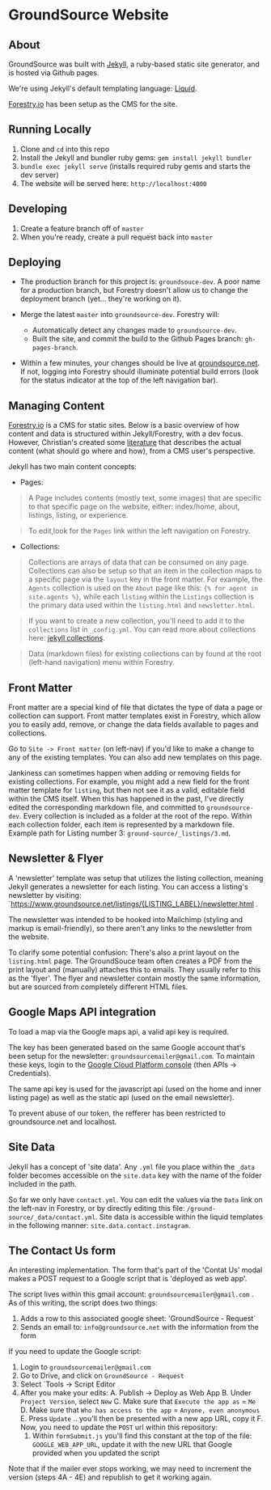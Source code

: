 # GroundSource Website

## About

GroundSource was built with <a href="https://jekyllrb.com/" target="_blank">Jekyll</a>, a ruby-based static site generator, and is hosted via Github pages.

We're using Jekyll's default templating language: <a href="https://shopify.github.io/liquid/" target="_blank">Liquid</a>.

<a href="https://forestry.io/" target="_blank">Forestry.io</a> has been setup as the CMS for the site.

## Running Locally

1. Clone and `cd` into this repo
2. Install the Jekyll and bundler ruby gems: `gem install jekyll bundler`
3. `bundle exec jekyll serve` (installs required ruby gems and starts the dev server)
4. The website will be served here: `http://localhost:4000`

## Developing

1. Create a feature branch off of `master`
2. When you're ready, create a pull request back into `master`

## Deploying
- The production branch for this project is: `groundsouce-dev`. A poor name for a production branch, but Forestry
   doesn't allow us to change the deployment branch (yet... they're working on it).

- Merge the latest `master` into `groundsource-dev`. Forestry will:
    - Automatically detect any changes made to `groundsource-dev`.
    - Built the site, and commit the build to the Github Pages branch: `gh-pages-branch`.

- Within a few minutes, your changes should be live at <a href="https://groundsource.net">groundsource.net</a>. If not, logging into Forestry should illuminate potential build errors (look for the status indicator at the top of the left navigation bar).


## Managing Content

<a href="https://forestry.io/" target="_blank">Forestry.io</a> is a CMS for static sites. Below is a basic overview of how content and data is
structured within Jekyll/Forestry, with a dev focus.
However, Christian's created some <a href="https://www.groundsource.net/documentation/forestry-documentation.pdf">literature</a> that describes the actual content (what should go where and how), from a CMS user's perspective.


Jekyll has two main content concepts:

- Pages:
> A Page includes contents (mostly text, some images) that are specific to that specific page on the website, either: index/home, about, listings, listing, or experience.

> To edit,look for the `Pages` link within the left navigation on Forestry.

- Collections:

> Collections are arrays of data that can be consumed on any page. Collections can also be setup so that an item in the collection maps to a specific page via the `layout` key in the front matter.
> For example, the `Agents` collection is used on the `About` page like this: `{% for agent in site.agents %}`, while each `listing` within the `Listings` collection
  is the primary data used within the `listing.html` and `newsletter.html`.
  
> If you want to create a new collection, you'll need to add it to the `collections` list in `_config.yml`. You can read more about collections here: <a href="https://jekyllrb.com/docs/collections/">jekyll collections</a>.

> Data (markdown files) for existing collections can by found at the root (left-hand navigation) menu within Forestry.

## Front Matter

Front matter are a special kind of file that dictates the type of data a page or collection can support.
Front matter templates exist in Forestry, which allow you to easily add, remove, or change the data fields available to pages and collections.

Go to `Site -> Front matter` (on left-nav) if you'd like to make a change to any of the existing templates. You can also add new templates on this page.

Jankiness can sometimes happen when adding or removing fields for existing collections. For example, you might add a new field for the front matter template for `listing`, but then not see it as a valid, editable field within the CMS itself. When this has happened in the past, I've directly edited
the corresponding markdown file, and committed to `groundsource-dev`. Every collection is included as a folder at the root of the repo. Within each collection folder, each item is represented by a markdown file. Example path for Listing number 3: `ground-source/_listings/3.md`.

## Newsletter & Flyer

A 'newsletter' template was setup that utilizes the listing collection, meaning Jekyll generates a newsletter for each listing. You can
access a listing's newsletter by visiting: `https://www.groundsource.net/listings/{LISTING_LABEL}/newsletter.html .

The newsletter was intended to be hooked into Mailchimp (styling and markup is email-friendly), so there aren't any links to the newsletter from the website.

To clarify some potential confusion: There's also a print layout on the `listing.html` page. The GroundSouce team often creates a PDF from the print layout and (manually) attaches this to emails. They usually refer to this as the 'flyer'. The flyer and newsletter contain mostly the same information, but
are sourced from completely different HTML files.

## Google Maps API integration

To load a map via the Google maps api, a valid api key is required.

The key has been generated based on the same Google account that's been setup for the
newsletter: `groundsourcemailer@gmail.com`. To maintain these keys, login to the
<a href="https://console.cloud.google.com/google/maps-apis/">Google Cloud Platform console</a> (then
APIs -> Credentials).

The same api key is used for the javascript api (used on the home and inner listing page)
as well as the static api (used on the email newsletter).

To prevent abuse of our token, the refferer has been restricted to groundsource.net and localhost.


## Site Data

Jekyll has a concept of 'site data'. Any `.yml` file you place within the `_data` folder becomes
accessible on the `site.data` key with the name of the folder included in the path.

So far we only have `contact.yml`. You can edit the values via the `Data` link on the left-nav
in Forestry, or by directly editing this file: `/ground-source/_data/contact.yml`.
Site data is accessible within the liquid templates in the following manner: `site.data.contact.instagram`.

## The Contact Us form

An interesting implementation. The form that's part of the 'Contat Us' modal makes a POST request to a Google script
that is 'deployed as web app'.

The script lives within this gmail account: `groundsourcemailer@gmail.com` . As of this writing, the script does two things:

1. Adds a row to this associated google sheet: 'GroundSource - Request`
2. Sends an email to: `info@groundsource.net` with the information from the form


If you need to update the Google script:
1. Login to `groundsourcemailer@gmail.com`
2. Go to Drive, and click on `GroundSource - Request`
3. Select `Tools -> Script Editor
4. After you make your edits:
  A. Publish -> Deploy as Web App
  B. Under `Project Version`, select `New`
  C. Make sure that `Execute the app as` = `Me`
  D. Make sure that `Who has access to the app` = `Anyone, even anonymous`
  E. Press `Update` .. you'll then be presented with a new app URL, copy it
  F. Now, you need to update the `POST` url within this repository:
    1. Within `formSubmit.js` you'll find this constant at the top of the file: `GOOGLE_WEB_APP_URL`,
       update it with the new URL that Google provided when you updated the script

Note that if the mailer ever stops working, we may need to increment the version (steps 4A - 4E) and republish to
get it working again.


